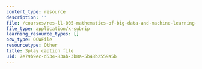 ```yaml
---
content_type: resource
description: ''
file: /courses/res-ll-005-mathematics-of-big-data-and-machine-learning-january-iap-2020/7e79b9ecd53483ab3b8a5b48b2559a5b_5RqTJWf1l_A.srt
file_type: application/x-subrip
learning_resource_types: []
ocw_type: OCWFile
resourcetype: Other
title: 3play caption file
uid: 7e79b9ec-d534-83ab-3b8a-5b48b2559a5b
---
```

